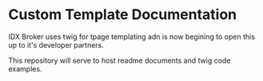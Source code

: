 # Custom Template Documentation

IDX Broker uses twig for tpage templating adn is now begining to open this up to it's developer partners.

This repository will serve to host readme documents and twig code examples.

